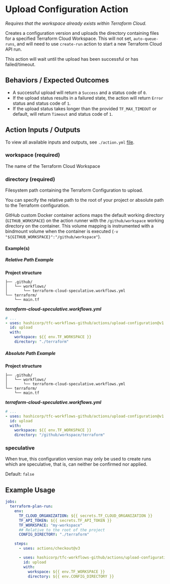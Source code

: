 # Upload Configuration Action

*Requires that the workspace already exists within Terraform Cloud.*

Creates a configuration version and uploads the directory containing files for a specified Terraform Cloud Workspace. This will not set, `auto-queue-runs`, and will need to use `create-run` action to start a new Terraform Cloud API run.


This action will wait until the upload has been successful or has failed/timeout.

## Behaviors / Expected Outcomes
* A successful upload will return a `Success` and a status code of `0`.
* If the upload status results in a failured state, the action will return `Error` status and status code of `1`.
* If the upload status takes longer than the provided `TF_MAX_TIMEOUT` or default, will return `Timeout` and status code of `1`.

## Action Inputs / Outputs

To view all available inputs and outputs, see `./action.yml` [file](./action.yml).

### workspace (required)

The name of the Terraform Cloud Workspace

### directory (required)

Filesystem path containing the Terraform Configuration to upload.

You can specify the relative path to the root of your project or absolute path to the Terraform configuration.

GitHub custom Docker container actions maps the default working directory (`GITHUB_WORKSPACE`) on the action runner with the `/github/workspace` working directory on the container. This volume mapping is instrumented with a bindmount volume when the container is executed (`-v "${GITHUB_WORKSPACE}":"/github/workspace"`).

#### Example(s)

##### Relative Path Example

**Project structure**

```
├── .github/
│   └── workflows/
│       └── terraform-cloud-speculative.workflows.yml
└── terraform/
    └── main.tf
```

***terraform-cloud-speculative.workflows.yml***
```yml
# ...
- uses: hashicorp/tfc-workflows-github/actions/upload-configuration@v1.1.1
  id: upload
  with:
    workspace: ${{ env.TF_WORKSPACE }}
    directory: "./terraform"
```

##### Absolute Path Example

**Project structure**

```
├── .github/
│   └── workflows/
│       └── terraform-cloud-speculative.workflows.yml
└── terraform/
    └── main.tf
```

***terraform-cloud-speculative.workflows.yml***
```yml
# ...
- uses: hashicorp/tfc-workflows-github/actions/upload-configuration@v1.1.1
  id: upload
  with:
    workspace: ${{ env.TF_WORKSPACE }}
    directory: "/github/workspace/terraform"
```

### speculative

When true, this configuration version may only be used to create runs which are speculative, that is, can neither be confirmed nor applied.

Default: `false`

## Example Usage

```yml
jobs:
  terraform-plan-run:
    env:
      TF_CLOUD_ORGANIZATION: ${{ secrets.TF_CLOUD_ORGANIZATION }}
      TF_API_TOKEN: ${{ secrets.TF_API_TOKEN }}
      TF_WORKSPACE: "my-workspace"
      ## Relative to the root of the project
      CONFIG_DIRECTORY: "./terraform"

    steps:
      - uses: actions/checkout@v3

      - uses: hashicorp/tfc-workflows-github/actions/upload-configuration@v1.1.1
        id: upload
        with:
          workspace: ${{ env.TF_WORKSPACE }}
          directory: ${{ env.CONFIG_DIRECTORY }}
```
